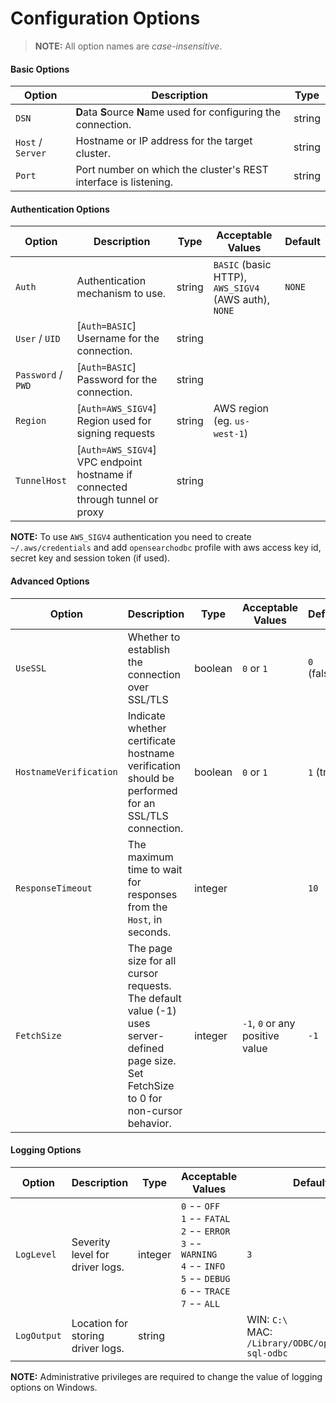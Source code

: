 # Configuration Options

>**NOTE:** All option names are *case-insensitive*.

#### Basic Options

| Option            | Description                                                       | Type   |
|-------------------|-------------------------------------------------------------------|--------|
| `DSN`             | **D**ata **S**ource **N**ame used for configuring the connection. | string |
| `Host` / `Server` | Hostname or IP address for the target cluster.                    | string |
| `Port`            | Port number on which the cluster's REST interface is listening.   | string |

#### Authentication Options

| Option             | Description                                                                   | Type   | Acceptable Values                                    | Default |
|--------------------|-------------------------------------------------------------------------------|--------|------------------------------------------------------|---------|
| `Auth`             | Authentication mechanism to use.                                              | string | `BASIC` (basic HTTP), `AWS_SIGV4` (AWS auth), `NONE` | `NONE`  |
| `User` / `UID`     | [`Auth=BASIC`] Username for the connection.                                   | string |                                                      |         |
| `Password` / `PWD` | [`Auth=BASIC`] Password for the connection.                                   | string |                                                      |         |
| `Region`           | [`Auth=AWS_SIGV4`] Region used for signing requests                           | string | AWS region (eg. `us-west-1`)                         |         |
| `TunnelHost`       | [`Auth=AWS_SIGV4`] VPC endpoint hostname if connected through tunnel or proxy | string |                                                      |         |

**NOTE:** To use `AWS_SIGV4` authentication you need to create `~/.aws/credentials` and add `opensearchodbc` profile with aws access key id, secret key and session token (if used).

#### Advanced Options

| Option                 | Description                                                                                                                              | Type    | Acceptable Values               | Default     |
|------------------------|------------------------------------------------------------------------------------------------------------------------------------------|---------|---------------------------------|-------------|
| `UseSSL`               | Whether to establish the connection over SSL/TLS                                                                                         | boolean | `0` or `1`                      | `0` (false) |
| `HostnameVerification` | Indicate whether certificate hostname verification should be performed for an SSL/TLS connection.                                        | boolean | `0` or `1`                      | `1` (true)  |
| `ResponseTimeout`      | The maximum time to wait for responses from the `Host`, in seconds.                                                                      | integer |                                 | `10`        |
| `FetchSize`            | The page size for all cursor requests. The default value (-1) uses server-defined page size. Set FetchSize to 0 for non-cursor behavior. | integer | `-1`, `0` or any positive value | `-1`        |

#### Logging Options

| Option      | Description                       | Type    | Acceptable Values                                                                                                                                                     | Default                                         |
|-------------|-----------------------------------|---------|-----------------------------------------------------------------------------------------------------------------------------------------------------------------------|------------------------------------------------|
| `LogLevel`  | Severity level for driver logs.   | integer | `0` -- `OFF` <br /> `1` -- `FATAL` <br /> `2` -- `ERROR` <br /> `3` -- `WARNING` <br /> `4` -- `INFO` <br /> `5` -- `DEBUG` <br /> `6` -- `TRACE` <br /> `7` -- `ALL` | `3`                                             |
| `LogOutput` | Location for storing driver logs. | string  |                                                                                                                                                                       | WIN: `C:\` <br /> MAC: `/Library/ODBC/opensearch-sql-odbc` |


**NOTE:** Administrative privileges are required to change the value of logging options on Windows.
